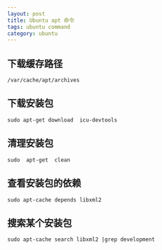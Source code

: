 ```yaml
---
layout: post
title: Ubuntu apt 命令
tags: ubuntu command
category: ubuntu
---
```


## 下载缓存路径

    /var/cache/apt/archives


##  下载安装包  

    sudo apt-get download  icu-devtools    

##  清理安装包  

    sudo  apt-get  clean

##  查看安装包的依赖

    sudo apt-cache depends libxml2

##  搜索某个安装包

    sudo apt-cache search libxml2 |grep development
